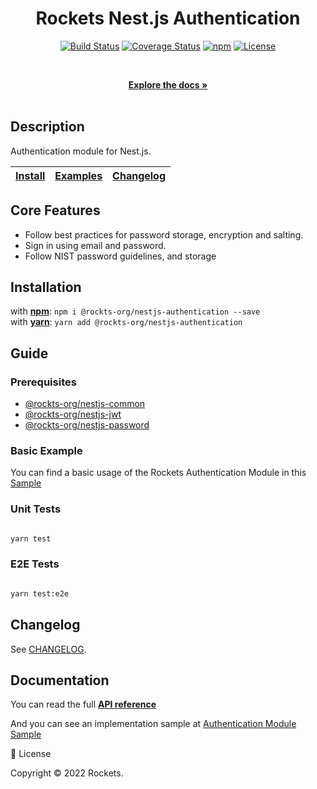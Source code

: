 <div align="center">
  <h1 align="center">Rockets Nest.js Authentication</h1>

  <p align="center">
    <a href="https://travis-ci.org"><img src="https://img.shields.io/travis" alt="Build Status" /></a>
    <a href="https://coveralls.io/github/onury/accesscontrol?branch=master"><img src="https://img.shields.io/coveralls" alt="Coverage Status" /></a>
    <a href="https://www.npmjs.com/package/accesscontrol"><img src="http://img.shields.io/npm/v" alt="npm" /></a>
    <a href="https://github.com/"><img src="http://img.shields.io/npm/l/" alt="License" /></a>
</p>
<br />

<p align="center">
    <a href="https://github.com"><strong>Explore the docs »</strong></a>
    <br />
    <br />
  </p>
</div>

## Description

Authentication module for Nest.js.

<table>
  <thead>
    <tr>
      <th><a href="#installation">Install</a></th>
      <th><a href="#guide">Examples</a></th>
      <th><a href="#changelog">Changelog</a></th>
    </tr>
  </thead>
</table>

## Core Features

- Follow best practices for password storage, encryption and salting.
- Sign in using email and password.
- Follow NIST password guidelines, and storage

## Installation

with [**npm**](https://www.npmjs.com/package): `npm i @rockts-org/nestjs-authentication --save`  
with [**yarn**](https://yarn.pm): `yarn add @rockts-org/nestjs-authentication`

## Guide

### Prerequisites

- [@rockts-org/nestjs-common](https://www.npmjs.com/package)
- [@rockts-org/nestjs-jwt](https://www.npmjs.com/package)
- [@rockts-org/nestjs-password](https://www.npmjs.com/package)

### Basic Example

You can find a basic usage of the Rockets Authentication Module in this [Sample](https://github.com)

### Unit Tests

```bash

yarn test

```

### E2E Tests

```bash

yarn test:e2e

```

## Changelog

See [CHANGELOG](https://github.com).

## Documentation

You can read the full [**API reference**](https://github.com)

And you can see an implementation sample at [Authentication Module Sample](https://github.com)

📝 License

Copyright © 2022 Rockets.
